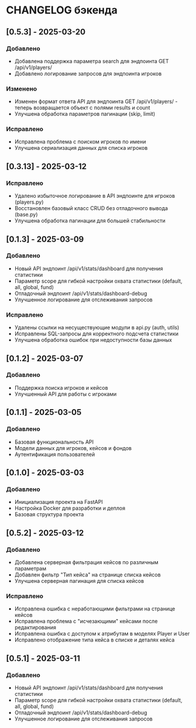# CHANGELOG бэкенда

## [0.5.3] - 2025-03-20
### Добавлено
- Добавлена поддержка параметра search для эндпоинта GET /api/v1/players/
- Добавлено логирование запросов для эндпоинта игроков

### Изменено
- Изменен формат ответа API для эндпоинта GET /api/v1/players/ - теперь возвращается объект с полями results и count
- Улучшена обработка параметров пагинации (skip, limit)

### Исправлено
- Исправлена проблема с поиском игроков по имени
- Улучшена сериализация данных для списка игроков

## [0.3.13] - 2025-03-12
### Исправлено
- Удалено избыточное логирование в API эндпоинте для игроков (players.py)
- Восстановлен базовый класс CRUD без отладочного вывода (base.py)
- Улучшена обработка пагинации для большей стабильности

## [0.1.3] - 2025-03-09
### Добавлено
- Новый API эндпоинт /api/v1/stats/dashboard для получения статистики
- Параметр scope для гибкой настройки охвата статистики (default, all, global, fund)
- Отладочный эндпоинт /api/v1/stats/dashboard-debug
- Улучшенное логирование для отслеживания запросов

### Исправлено
- Удалены ссылки на несуществующие модули в api.py (auth, utils)
- Исправлены SQL-запросы для корректного подсчета статистики
- Улучшена обработка ошибок при недоступности базы данных

## [0.1.2] - 2025-03-07
### Добавлено
- Поддержка поиска игроков и кейсов
- Улучшенный API для работы с игроками

## [0.1.1] - 2025-03-05
### Добавлено
- Базовая функциональность API
- Модели данных для игроков, кейсов и фондов
- Аутентификация пользователей

## [0.1.0] - 2025-03-03
### Добавлено
- Инициализация проекта на FastAPI
- Настройка Docker для разработки и деплоя
- Базовая структура проекта 

## [0.5.2] - 2025-03-12

### Добавлено
- Добавлена серверная фильтрация кейсов по различным параметрам
- Добавлен фильтр "Тип кейса" на странице списка кейсов
- Улучшена серверная пагинация для списка кейсов

### Исправлено
- Исправлена ошибка с неработающими фильтрами на странице кейсов
- Исправлена проблема с "исчезающими" кейсами после редактирования
- Исправлена ошибка с доступом к атрибутам в моделях Player и User
- Исправлено отображение типа кейса в списке и деталях кейса

## [0.5.1] - 2025-03-11

### Добавлено
- Новый API эндпоинт /api/v1/stats/dashboard для получения статистики
- Параметр scope для гибкой настройки охвата статистики (default, all, global, fund)
- Отладочный эндпоинт /api/v1/stats/dashboard-debug
- Улучшенное логирование для отслеживания запросов 